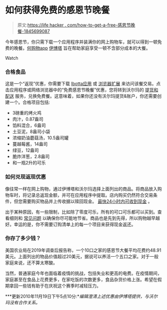 # 如何获得免费的感恩节晚餐

> 原文:[https://life hacker . com/how-to-get-a-free-感恩节晚餐-1845699087](https://lifehacker.com/how-to-get-a-free-thanksgiving-dinner-1845699087)

今年感恩节，你只需下载一个应用程序并装满你的网上购物车，就可以得到一顿免费的晚餐。[何购物app](https://www.newsweek.com/how-walmart-free-thanksgiving-dinner-offer-ibotta-1547960) [伊博塔](https://home.ibotta.com/about/) 旨在帮助家庭享受一顿不含部分成本的大餐。

Watch

### 合格食品

这是一个“返现”优惠，你需要下载 [Ibotta应用](https://ibotta.com/get-the-app) 或 [浏览器扩展](https://home.ibotta.com/thanksgiving/?utm_source=google&utm_medium=cpc&utm_campaign=&utm_content=&utm_term=ibotta%20thanksgiving&gclid=Cj0KCQiAhs79BRD0ARIsAC6XpaXz0BSzAxUmg7zFPlhYo1vvklZ0opSlDFtfvss2yBEv-nyipAifI9kaAgd5EALw_wcB) 来访问该餐交易。点击应用程序或网络浏览器中的“免费感恩节晚餐”优惠，您将转到沃尔玛的 [提货和配送](https://www.walmart.com/grocery/?veh=wmt) 服务，兑换免费餐。这意味着，如果你还没有沃尔玛提货&账户，你还需要创建一个。合格项目包括:

*   3磅重的烤火鸡
*   肉汁，0.87盎司
*   馅料混合，6盎司
*   土豆泥，8盎司小袋
*   浓缩奶油蘑菇汤，10.5盎司罐
*   蔓越莓酱，14盎司
*   绿豆，12盎司
*   脆炸洋葱，2.8盎司
*   和一瓶2升的可乐

### 如何兑现返现优惠

像往常一样在网上购物，通过伊博塔和沃尔玛选择上面列出的商品。将商品放入购物车时，将记录总返现金额，并可在应用程序中提取。店内购买仍然符合交易条件，但您需要购买物品并上传收据以赎回现金。 [最快24小时内可收到现金](https://home.ibotta.com/how/in-store-shopping/) 。

出于某种原因，有一些限制，比如除了零度可乐，所有的可口可乐都可以买到。查看细则和 [常见问题](https://home.ibotta.com/thanksgiving/?utm_source=google&utm_medium=cpc&utm_campaign=&utm_content=&utm_term=ibotta%20thanksgiving&gclid=Cj0KCQiAhs79BRD0ARIsAC6XpaXz0BSzAxUmg7zFPlhYo1vvklZ0opSlDFtfvss2yBEv-nyipAifI9kaAgd5EALw_wcB) 以确保你尽可能地节省。商品也是先到先得，所以购物越早越好。幸运的是，你不需要订购清单上的每一个项目来获得现金返还。

### 你存了多少钱？

美国农业局在2019年调查后报告称，一个10口之家的感恩节大餐平均花费约48.91美元。上面列出的物品价值超过20美元，据说可以养活一个五口之家。对于一般家庭来说，还不算太寒酸。

当然，普通家庭今年也面临着疫情的挑战，包括失业和更高的电费。在疫情期间，家庭甚至在食品上花费更多，在家吃饭的次数更多，食品杂货价格上涨。希望在假期拿回一些钱有助于在庆祝这个赛季时减轻压力。

***更新2010年11月19日下午5点10分:**编辑澄清上述优惠由伊博塔提供，与沃尔玛没有合作关系。*